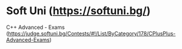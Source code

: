 # Soft Uni (https://softuni.bg/)
C++ Advanced - Exams (https://judge.softuni.bg/Contests/#!/List/ByCategory/178/CPlusPlus-Advanced-Exams)
